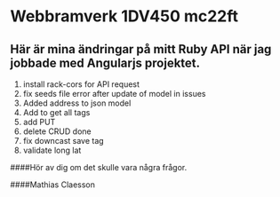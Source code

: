 

# Webbramverk 1DV450 mc22ft

## Här är mina ändringar på mitt Ruby API när jag jobbade med Angularjs projektet.


1. install rack-cors for API request
2. fix seeds file error after update of model in issues
3. Added address to json model
4. Add to get all tags
5. add PUT
6. delete CRUD done
7. fix downcast save tag 
8. validate long lat

 
####Hör av dig om det skulle vara några frågor.

####Mathias Claesson
